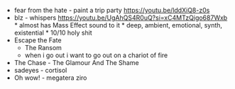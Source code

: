  * fear from the hate - paint a trip party https://youtu.be/lddXiQ8-z0s
  *  blz - whispers https://youtu.be/UgAhQS4R0uQ?si=xC4MTzQigo687Wxb
    * almost has Mass Effect sound to it
    * deep, ambient, emotional, synth, existential
    * 10/10 holy shit
  * Escape the Fate
    * The Ransom
    * when i go out i want to go out on a chariot of fire
  * The Chase - The Glamour And The Shame
  * sadeyes - cortisol
  * Oh wow! - megatera ziro